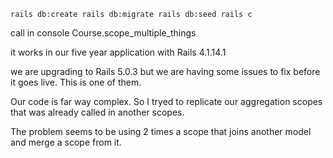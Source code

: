 `rails db:create
rails db:migrate
rails db:seed
rails c`


call in console Course.scope_multiple_things

it works in our five year application with Rails 4.1.14.1

we are upgrading to Rails 5.0.3 but we are having some issues to fix before it goes live. This is one of them.

Our code is far way complex. So I tryed to replicate our aggregation scopes that was already called in another scopes.

The problem seems to be using 2 times a scope that joins another model and merge a scope from it.
